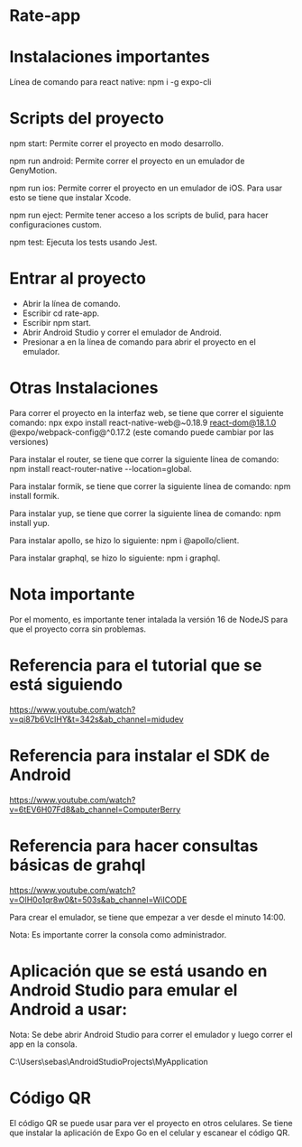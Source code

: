 # Rate-app

# Instalaciones importantes

Línea de comando para react native: npm i -g expo-cli

# Scripts del proyecto

npm start: Permite correr el proyecto en modo desarrollo.

npm run android: Permite correr el proyecto en un emulador de GenyMotion.

npm run ios: Permite correr el proyecto en un emulador de iOS. Para usar esto se tiene que instalar Xcode.

npm run eject: Permite tener acceso a los scripts de bulid, para hacer configuraciones custom.

npm test: Ejecuta los tests usando Jest.

# Entrar al proyecto

- Abrir la línea de comando.
- Escribir cd rate-app.
- Escribir npm start.
- Abrir Android Studio y correr el emulador de Android.
- Presionar a en la línea de comando para abrir el proyecto en el emulador.

# Otras Instalaciones

Para correr el proyecto en la interfaz web, se tiene que correr el siguiente comando: npx expo install react-native-web@~0.18.9 react-dom@18.1.0 @expo/webpack-config@^0.17.2 (este comando puede cambiar por las versiones)

Para instalar el router, se tiene que correr la siguiente línea de comando: npm install react-router-native --location=global.

Para instalar formik, se tiene que correr la siguiente línea de comando: npm install formik.

Para instalar yup, se tiene que correr la siguiente línea de comando: npm install yup.

Para instalar apollo, se hizo lo siguiente: npm i @apollo/client.

Para instalar graphql, se hizo lo siguiente: npm i graphql.

# Nota importante

Por el momento, es importante tener intalada la versión 16 de NodeJS para que el proyecto corra sin problemas.

# Referencia para el tutorial que se está siguiendo

https://www.youtube.com/watch?v=qi87b6VcIHY&t=342s&ab_channel=midudev


# Referencia para instalar el SDK de Android

https://www.youtube.com/watch?v=6tEV6H07Fd8&ab_channel=ComputerBerry

# Referencia para hacer consultas básicas de grahql

https://www.youtube.com/watch?v=OlH0o1qr8w0&t=503s&ab_channel=WilCODE

Para crear el emulador, se tiene que empezar a ver desde el minuto 14:00.

Nota: Es importante correr la consola como administrador.

# Aplicación que se está usando en Android Studio para emular el Android a usar: 

Nota: Se debe abrir Android Studio para correr el emulador y luego correr el app en la consola.

C:\Users\sebas\AndroidStudioProjects\MyApplication

# Código QR

El código QR se puede usar para ver el proyecto en otros celulares. Se tiene que instalar la aplicación de Expo Go en el celular y escanear el código QR.